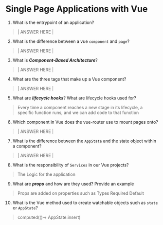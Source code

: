 # Single Page Applications with Vue

1.  What is the entrypoint of an application?

> | ANSWER HERE |

2.  What is the difference between a vue `component` and `page`?

> | ANSWER HERE |

3.  What is **_Component-Based Architecture_**?

> | ANSWER HERE |

4.  What are the three tags that make up a Vue component?

> | ANSWER HERE |

5.  What are **_lifecycle hooks_**? What are lifecycle hooks used for?

> Every time a component reaches a new stage in its lifecycle, a specific function runs, and we can add code to that function

6.  Which component in Vue does the vue-router use to mount pages onto?

> | ANSWER HERE |

7.  What is the difference between the `AppState` and the state object within a component?

> | ANSWER HERE |

8.  What is the responsibility of `Services` in our Vue projects?

> The Logic for the application

9.  What are **_props_** and how are they used? Provide an example

> Props are added on properties such as
> Types
> Required
> Default

10. What is the Vue method used to create watchable objects such as `state` or `AppState`?

> computed(()=> AppState.insert)
